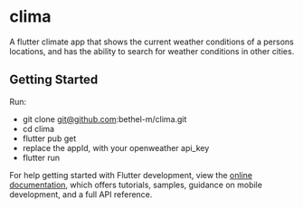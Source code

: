 # clima

A flutter climate app that shows the current weather conditions of a persons locations, and has the ability to search for weather conditions in other cities.

## Getting Started
Run:
- git clone git@github.com:bethel-m/clima.git
- cd clima 
- flutter pub get
- replace the appId, with your openweather api_key
- flutter run

For help getting started with Flutter development, view the
[online documentation](https://docs.flutter.dev/), which offers tutorials,
samples, guidance on mobile development, and a full API reference.
